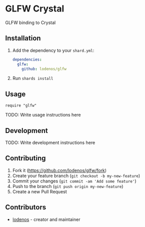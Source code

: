 # GLFW Crystal

GLFW binding to Crystal

## Installation

1. Add the dependency to your `shard.yml`:

   ```yaml
   dependencies:
     glfw:
       github: lodenos/glfw
   ```

2. Run `shards install`

## Usage

```crystal
require "glfw"
```

TODO: Write usage instructions here

## Development

TODO: Write development instructions here

## Contributing

1. Fork it (<https://github.com/lodenos/glfw/fork>)
2. Create your feature branch (`git checkout -b my-new-feature`)
3. Commit your changes (`git commit -am 'Add some feature'`)
4. Push to the branch (`git push origin my-new-feature`)
5. Create a new Pull Request

## Contributors

- [lodenos](https://github.com/lodenos) - creator and maintainer
